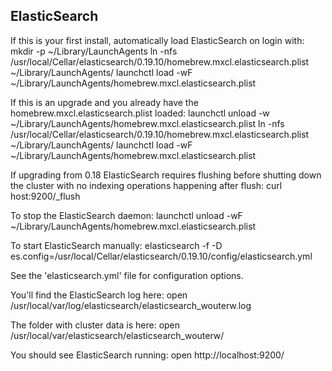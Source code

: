 ## ElasticSearch

If this is your first install, automatically load ElasticSearch on login with:
    mkdir -p ~/Library/LaunchAgents
    ln -nfs /usr/local/Cellar/elasticsearch/0.19.10/homebrew.mxcl.elasticsearch.plist ~/Library/LaunchAgents/
    launchctl load -wF ~/Library/LaunchAgents/homebrew.mxcl.elasticsearch.plist

If this is an upgrade and you already have the homebrew.mxcl.elasticsearch.plist loaded:
    launchctl unload -w ~/Library/LaunchAgents/homebrew.mxcl.elasticsearch.plist
    ln -nfs /usr/local/Cellar/elasticsearch/0.19.10/homebrew.mxcl.elasticsearch.plist ~/Library/LaunchAgents/
    launchctl load -wF ~/Library/LaunchAgents/homebrew.mxcl.elasticsearch.plist

If upgrading from 0.18 ElasticSearch requires flushing before shutting
down the cluster with no indexing operations happening after flush:
    curl host:9200/_flush

To stop the ElasticSearch daemon:
    launchctl unload -wF ~/Library/LaunchAgents/homebrew.mxcl.elasticsearch.plist

To start ElasticSearch manually:
    elasticsearch -f -D es.config=/usr/local/Cellar/elasticsearch/0.19.10/config/elasticsearch.yml

See the 'elasticsearch.yml' file for configuration options.

You'll find the ElasticSearch log here:
    open /usr/local/var/log/elasticsearch/elasticsearch_wouterw.log

The folder with cluster data is here:
    open /usr/local/var/elasticsearch/elasticsearch_wouterw/

You should see ElasticSearch running:
    open http://localhost:9200/
